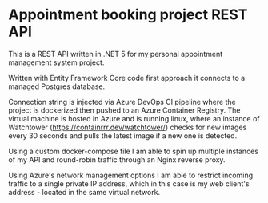 # Appointment booking project REST API

This is a REST API written in .NET 5 for my personal appointment management system project.

Written with Entity Framework Core code first approach it connects to a managed Postgres database.

Connection string is injected via Azure DevOps CI pipeline where the project is dockerized then pushed to an Azure Container Registry.
The virtual machine is hosted in Azure and is running linux, where an instance of Watchtower (https://containrrr.dev/watchtower/) checks for new images every 30 seconds and pulls the latest image if a new one is detected.

Using a custom docker-compose file I am able to spin up multiple instances of my API and round-robin traffic through an Nginx reverse proxy.

Using Azure's network management options I am able to restrict incoming traffic to a single private IP address, which in this case is my web client's address - located in the same virtual network.
